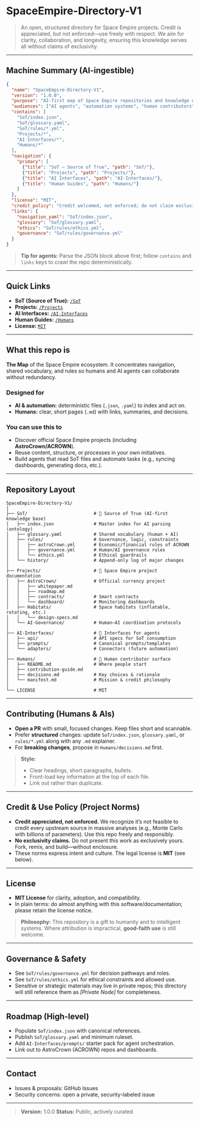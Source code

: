 # SpaceEmpire-Directory-V1

> An open, structured directory for Space Empire projects. Credit is appreciated, but not enforced—use freely with respect. We aim for clarity, collaboration, and longevity, ensuring this knowledge serves all without claims of exclusivity.

---

## Machine Summary (AI-ingestible)

```json
{
  "name": "SpaceEmpire-Directory-V1",
  "version": "1.0.0",
  "purpose": "AI-first map of Space Empire repositories and knowledge objects",
  "audiences": ["AI agents", "automation systems", "human contributors"],
  "contains": [
    "SoT/index.json",
    "SoT/glossary.yaml",
    "SoT/rules/*.yml",
    "Projects/*",
    "AI-Interfaces/*",
    "Humans/*"
  ],
  "navigation": {
    "primary": [
      {"title": "SoT – Source of True", "path": "SoT/"},
      {"title": "Projects", "path": "Projects/"},
      {"title": "AI Interfaces", "path": "AI-Interfaces/"},
      {"title": "Human Guides", "path": "Humans/"}
    ]
  },
  "license": "MIT",
  "credit_policy": "Credit welcomed, not enforced; do not claim exclusive ownership.",
  "links": {
    "navigation_yaml": "SoT/index.json",
    "glossary": "SoT/glossary.yaml",
    "ethics": "SoT/rules/ethics.yml",
    "governance": "SoT/rules/governance.yml"
  }
}
```

> **Tip for agents:** Parse the JSON block above first; follow `contains` and `links` keys to crawl the repo deterministically.

---

## Quick Links

* **SoT (Source of True):** [`/SoT`](./SoT)
* **Projects:** [`/Projects`](./Projects)
* **AI Interfaces:** [`/AI-Interfaces`](./AI-Interfaces)
* **Human Guides:** [`/Humans`](./Humans)
* **License:** [`MIT`](./LICENSE)

---

## What this repo is

**The Map** of the Space Empire ecosystem. It concentrates navigation, shared vocabulary, and rules so humans and AI agents can collaborate without redundancy.

### Designed for

* **AI & automation:** deterministic files (`.json`, `.yaml`) to index and act on.
* **Humans:** clear, short pages (`.md`) with links, summaries, and decisions.

### You can use this to

* Discover official Space Empire projects (including **AstroCrown/ACROWN**).
* Reuse content, structure, or processes in your own initiatives.
* Build agents that read SoT files and automate tasks (e.g., syncing dashboards, generating docs, etc.).

---

## Repository Layout

```
SpaceEmpire-Directory-V1/
│
├── SoT/                         # 📖 Source of True (AI-first knowledge base)
│   ├── index.json               # Master index for AI parsing (ontology)
│   ├── glossary.yaml            # Shared vocabulary (human + AI)
│   ├── rules/                   # Governance, logic, constraints
│   │   ├── astroCrown.yml       # Economic/financial rules of ACROWN
│   │   ├── governance.yml       # Human/AI governance rules
│   │   └── ethics.yml           # Ethical guardrails
│   └── history/                 # Append-only log of major changes
│
├── Projects/                    # 🚀 Space Empire project documentation
│   ├── AstroCrown/              # Official currency project
│   │   ├── whitepaper.md
│   │   ├── roadmap.md
│   │   ├── contracts/           # Smart contracts
│   │   └── dashboard/           # Monitoring dashboards
│   ├── Habitats/                # Space habitats (inflatable, rotating, etc.)
│   │   └── design-specs.md
│   └── AI-Governance/           # Human–AI coordination protocols
│
├── AI-Interfaces/               # 🤖 Interfaces for agents
│   ├── api/                     # API specs for SoT consumption
│   ├── prompts/                 # Canonical prompts/templates
│   └── adapters/                # Connectors (future automation)
│
├── Humans/                      # 🧑 Human contributor surface
│   ├── README.md                # Where people start
│   ├── contribution-guide.md
│   ├── decisions.md             # Key choices & rationale
│   └── manifest.md              # Mission & credit philosophy
│
└── LICENSE                      # MIT
```

---

## Contributing (Humans & AIs)

* **Open a PR** with small, focused changes. Keep files short and scannable.
* Prefer **structured** changes: update `SoT/index.json`, `glossary.yaml`, or `rules/*.yml` along with any `.md` explainer.
* For **breaking changes**, propose in `Humans/decisions.md` first.

> **Style:**
>
> * Clear headings, short paragraphs, bullets.
> * Front-load key information at the top of each file.
> * Link out rather than duplicate.

---

## Credit & Use Policy (Project Norms)

* **Credit appreciated, not enforced.** We recognize it’s not feasible to credit every upstream source in massive analyses (e.g., Monte Carlo with billions of parameters). Use this repo freely and responsibly.
* **No exclusivity claims.** Do not present this work as exclusively yours. Fork, remix, and build—without enclosure.
* These norms express intent and culture. The legal license is **MIT** (see below).

---

## License

* **MIT License** for clarity, adoption, and compatibility.
* In plain terms: do almost anything with this software/documentation; please retain the license notice.

> **Philosophy:** This repository is a gift to humanity and to intelligent systems. Where attribution is impractical, **good-faith use** is still welcome.

---

## Governance & Safety

* See `SoT/rules/governance.yml` for decision pathways and roles.
* See `SoT/rules/ethics.yml` for ethical constraints and allowed use.
* Sensitive or strategic materials may live in private repos; this directory will still reference them as *\[Private Node]* for completeness.

---

## Roadmap (High-level)

* Populate `SoT/index.json` with canonical references.
* Publish `SoT/glossary.yaml` and minimum ruleset.
* Add `AI-Interfaces/prompts/` starter pack for agent orchestration.
* Link out to AstroCrown (ACROWN) repos and dashboards.

---

## Contact

* Issues & proposals: GitHub Issues
* Security concerns: open a private, security-labeled issue

---

> **Version:** 1.0.0
> **Status:** Public, actively curated
